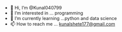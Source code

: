 - 👋 Hi, I’m @Kunal040799
- 👀 I’m interested in ... programming
- 🌱 I’m currently learning ...python and data science
- 📫 How to reach me ... kunalshete177@gmail.com

<!---
Kunal040799/Kunal040799 is a ✨ special ✨ repository because its `README.md` (this file) appears on your GitHub profile.
You can click the Preview link to take a look at your changes.
--->
